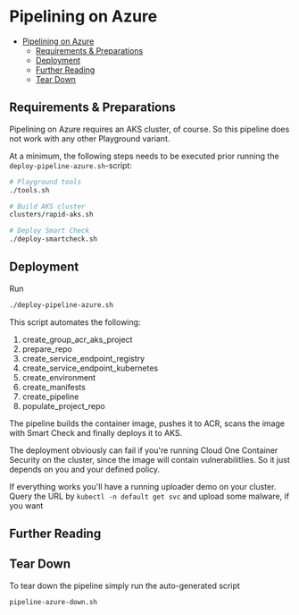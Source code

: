 # Pipelining on Azure

- [Pipelining on Azure](#pipelining-on-azure)
  - [Requirements & Preparations](#requirements--preparations)
  - [Deployment](#deployment)
  - [Further Reading](#further-reading)
  - [Tear Down](#tear-down)

## Requirements & Preparations

Pipelining on Azure requires an AKS cluster, of course. So this pipeline does not work with any other Playground variant.

At a minimum, the following steps needs to be executed prior running the `deploy-pipeline-azure.sh`-script:

```sh
# Playground tools
./tools.sh

# Build AKS cluster
clusters/rapid-aks.sh

# Deploy Smart Check
./deploy-smartcheck.sh
```

## Deployment

Run

```sh
./deploy-pipeline-azure.sh
```

This script automates the following:

1. create_group_acr_aks_project
2. prepare_repo
3. create_service_endpoint_registry
4. create_service_endpoint_kubernetes
5. create_environment
6. create_manifests
7. create_pipeline
8. populate_project_repo

The pipeline builds the container image, pushes it to ACR, scans the image with Smart Check and finally deploys it to AKS.

The deployment obviously can fail if you're running Cloud One Container Security on the cluster, since the image will contain vulnerabilitlies. So it just depends on you and your defined policy.

If everything works you'll have a running uploader demo on your cluster. Query the URL by `kubectl -n default get svc` and upload some malware, if you want

## Further Reading

## Tear Down

To tear down the pipeline simply run the auto-generated script

```sh
pipeline-azure-down.sh
```
